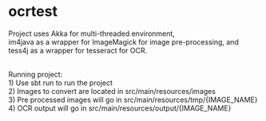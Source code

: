 # ocrtest

Project uses Akka for multi-threaded environment, <br />
im4java as a wrapper for ImageMagick for image pre-processing, and <br /> 
tess4j as a wrapper for tesseract for OCR. <br /> 

<br /> 
Running project: <br /> 
1) Use sbt run to run the project <br /> 
2) Images to convert are located in src/main/resources/images <br /> 
3) Pre processed images will go in src/main/resources/tmp/{IMAGE_NAME} <br /> 
4) OCR output will go in src/main/resources/output/{IMAGE_NAME} <br /> 
